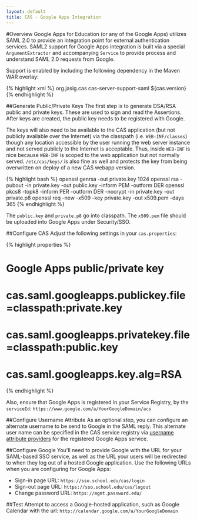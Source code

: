 ```yaml
---
layout: default
title: CAS - Google Apps Integration
---
```


#Overview
Google Apps for Education (or any of the Google Apps) utilizes SAML 2.0 to provide an integration point for external authentication services. SAML2 support for Google Apps integration is built via a special `ArgumentExtractor` and accompanying `Service` to provide process and understand SAML 2.0 requests from Google.

Support is enabled by including the following dependency in the Maven WAR overlay:

{% highlight xml %}
<dependency>
  <groupId>org.jasig.cas</groupId>
  <artifactId>cas-server-support-saml</artifactId>
  <version>${cas.version}</version>
</dependency>
{% endhighlight %}

##Generate Public/Private Keys
The first step is to generate DSA/RSA public and private keys. These are used to sign and read the Assertions. 
After keys are created, the public key needs to be registered with Google.

The keys will also need to be available to the CAS application (but not publicly available over the Internet)
via the classpath (i.e. `WEB-INF/classes`) though any location accessible by the user running the web server 
instance and not served publicly to the Internet is acceptable.  Thus, inside `WEB-INF` is 
nice because `WEB-INF` is scoped to the web application but not normally served. `/etc/cas/keys/` 
is also fine as well and protects the key from being overwritten on deploy of a new CAS webapp version.

{% highlight bash %}
openssl genrsa -out private.key 1024
openssl rsa -pubout -in private.key -out public.key -inform PEM -outform DER
openssl pkcs8 -topk8 -inform PER -outform DER -nocrypt -in private.key -out private.p8
openssl req -new -x509 -key private.key -out x509.pem -days 365
{% endhighlight %}

The `public.key` and `private.p8` go into classpath. The `x509.pem` file should be 
uploaded into Google Apps under Security/SSO.

##Configure CAS
Adjust the following settings in your `cas.properties`:

{% highlight properties %}
##
# Google Apps public/private key
#
# cas.saml.googleapps.publickey.file=classpath:private.key
# cas.saml.googleapps.privatekey.file=classpath:public.key
# cas.saml.googleapps.key.alg=RSA
{% endhighlight %}

Also, ensure that Google Apps is registered in your Service Registry, by the `serviceId`: `https://www.google.com/a/YourGoogleDomain/acs`

##Configure Username Attribute 
As an optional step, you can configure an alternate username to be send to Google in the SAML reply. This alternate user name
can be specified in the CAS service registry via [username attribute providers](../installation/Service-Management.html)
for the registered Google Apps service.

##Configure Google
You'll need to provide Google with the URL for your SAML-based SSO service, as well as the URL your users will 
be redirected to when they log out of a hosted Google application.
Use the following URLs when you are configuring for Google Apps:

* Sign-in page URL: `https://sso.school.edu/cas/login`
* Sign-out page URL: `https://sso.school.edu/cas/logout`
* Change password URL: `https://mgmt.password.edu/`

##Test
Attempt to access a Google-hosted application, such as Google Calendar with the url: `http://calendar.google.com/a/YourGoogleDomain`
